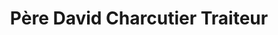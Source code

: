 ---
title: "Père David Charcutier Traiteur"
url: /saint-yorre/pere-david-charcutier-traiteur/
shop: Metzgerei
---